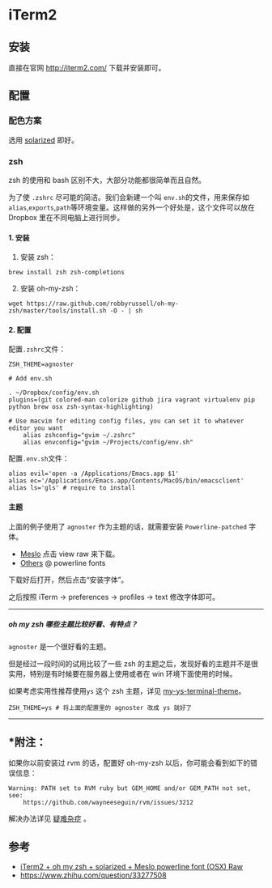 # iTerm2

## 安装

直接在官网 http://iterm2.com/ 下载并安装即可。

## 配置

### 配色方案

选用 [solarized](http://ethanschoonover.com/solarized) 即好。

### zsh

zsh 的使用和 bash 区别不大，大部分功能都很简单而且自然。

为了使 `.zshrc` 尽可能的简洁。我们会新建一个叫 `env.sh`的文件，用来保存如`alias`,`exports`,`path`等环境变量。这样做的另外一个好处是，这个文件可以放在 Dropbox 里在不同电脑上进行同步。

#### 1. 安装

1. 安装 zsh：
```
brew install zsh zsh-completions
```

2. 安装 oh-my-zsh：
```
wget https://raw.github.com/robbyrussell/oh-my-zsh/master/tools/install.sh -O - | sh
```

#### 2. 配置

配置`.zshrc`文件：

```
ZSH_THEME=agnoster

# Add env.sh

. ~/Dropbox/config/env.sh
plugins=(git colored-man colorize github jira vagrant virtualenv pip python brew osx zsh-syntax-highlighting)

# Use macvim for editing config files, you can set it to whatever editor you want 
    alias zshconfig="gvim ~/.zshrc"
    alias envconfig="gvim ~/Projects/config/env.sh"
```

配置`.env.sh`文件：

```
alias evil='open -a /Applications/Emacs.app $1'
alias ec='/Applications/Emacs.app/Contents/MacOS/bin/emacsclient'
alias ls='gls' # require to install 
```

#### 主题

上面的例子使用了 `agnoster` 作为主题的话，就需要安装 `Powerline-patched` 字体。

- [Meslo](https://github.com/Lokaltog/powerline-fonts/blob/master/Meslo/Meslo%20LG%20M%20DZ%20Regular%20for%20Powerline.otf) 点击 view raw 来下载。
- [Others](https://github.com/powerline/fonts) @ powerline fonts
    
下载好后打开，然后点击“安装字体”。

之后按照 iTerm -> preferences -> profiles -> text 修改字体即可。

---

##### oh my zsh 哪些主题比较好看、有特点？

`agnoster` 是一个很好看的主题。

但是经过一段时间的试用比较了一些 zsh 的主题之后，发现好看的主题并不是很实用，特别是有时候要在服务器上使用或者在 win 环境下面使用的时候。

如果考虑实用性推荐使用`ys` 这个 zsh 主题，详见 [my-ys-terminal-theme](http://blog.ysmood.org/my-ys-terminal-theme/)。

```
ZSH_THEME=ys # 将上面的配置里的 agnoster 改成 ys 就好了
```

---

## *附注：

如果你以前安装过 rvm 的话，配置好 oh-my-zsh 以后，你可能会看到如下的错误信息： 
```
Warning: PATH set to RVM ruby but GEM_HOME and/or GEM_PATH not set, see:
    https://github.com/wayneeseguin/rvm/issues/3212
```
解决办法详见 [疑难杂症](appendix.md) 。


## 参考

- [iTerm2 + oh my zsh + solarized + Meslo powerline font (OSX)
Raw](https://gist.github.com/kevin-smets/8568070)
- https://www.zhihu.com/question/33277508 